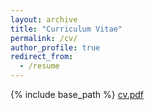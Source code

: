```yaml
---
layout: archive
title: "Curriculum Vitae"
permalink: /cv/
author_profile: true
redirect_from:
  - /resume
---
```


{% include base_path %}
[cv.pdf](https://jadick.github.io/files/CV_JoaoDick.pdf)



  
